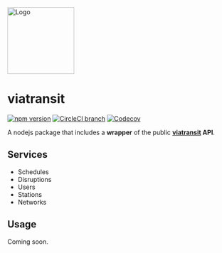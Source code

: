 <img src="https://i.goopics.net/Nxagy.jpg" alt="Logo" width="150px"/>

# viatransit

[![npm version](https://badge.fury.io/js/viatransit.svg)](https://www.npmjs.com/package/viatransit)
[![CircleCI branch](https://img.shields.io/circleci/project/github/Slaymd/viatransit-SDK/master.svg?style=flat)](https://circleci.com/gh/Slaymd/viatransit-SDK)
[![Codecov](https://img.shields.io/codecov/c/github/Slaymd/viatransit-SDK.svg)](https://codecov.io/gh/Slaymd/viatransit-SDK)

A nodejs package that includes a **wrapper** of the public **[viatransit](https://viatransit.fr) API**.

## Services

* Schedules
* Disruptions
* Users
* Stations
* Networks
## Usage

Coming soon.